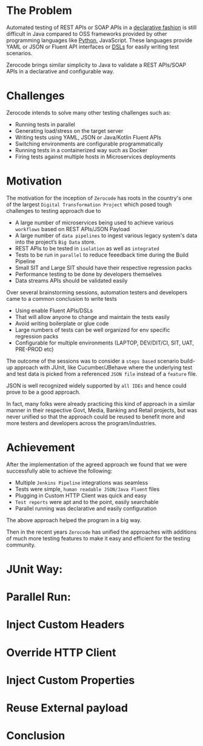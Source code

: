 The Problem
===
Automated testing of REST APIs or SOAP APIs in a [declarative fashion](https://ieeexplore.ieee.org/document/5070714) is still difficult in Java compared to OSS frameworks provided by other programming languages like [Python](https://github.com/svanoort/pyresttest#sample-test), JavaScript. These languages provide YAML or JSON or Fluent API interfaces or [DSLs](https://en.wikipedia.org/wiki/Domain-specific_language) for easily writing test scenarios.

Zerocode brings similar simplicity to Java to validate a REST APIs/SOAP APIs in a declarative and configurable way.

Challenges
===
Zerocode intends to solve many other testing challenges such as:
- Running tests in parallel
- Generating load/stress on the target server
- Writing tests using YAML, JSON or Java/Kotlin Fluent APIs
- Switching environments are configurable programmatically
- Running tests in a containerized way such as Docker
- Firing tests against multiple hosts in Microservices deployments


Motivation
===
The motivation for the inception of `Zerocode` has roots in the country's one of the largest `Digital Transformation Project` which posed tough challenges to testing approach due to 

* A large number of microservices being used to achieve various `workflows` based on REST APIs/JSON Payload
* A large number of `data pipelines` to ingest various legacy system's data into the project’s `Big Data` store.
* REST APIs to be tested in `isolation` as well as `integrated`
* Tests to be run in `parallel` to reduce feeedback time during the Build Pipeline
* Small SIT and Large SIT should have their respective regression packs
* Performance testing to be done by developers themselves
* Data streams APIs should be validated easily


Over several brainstorming sessions, automation testers and developers came to a common conclusion to write tests
* Using enable Fluent APIs/DSLs
* That will allow anyone to change and maintain the tests easily
* Avoid writing boilerplate or glue code 
* Large numbers of tests can be well organized for env specific regression packs
* Configurable for multiple environments (LAPTOP, DEV/DIT/CI, SIT, UAT, PRE-PROD etc)

The outcome of the sessions was to consider a `steps based` scenario build-up approach with JUnit, like Cucumber/JBehave where the underlying test and test data is picked from a referenced `JSON file` instead of a `feature` file. 

JSON is well recognized widely supported by `all IDEs` and hence could prove to be a good approach.

In fact, many folks were already practicing this kind of approach in a similar manner in their respective Govt, Media, Banking and Retail projects, but was never unified so that the approach could be reused to benefit more and more testers and developers across the program/industries.

Achievement
===

After the implementation of the agreed approach we found that we were successfully able to achieve the following:

* Multiple `Jenkins Pipeline` integrations was seamless
* Tests were simple, `human readable JSON/Java Fluent` files
* Plugging in Custom HTTP Client was quick and easy
* `Test reports` were apt and to the point, easily searchable
* Parallel running was declarative and easily configuration

The above approach helped the program in a big way. 

Then in the recent years `Zerocode` has unified the approaches with additions of much more testing features to make it easy and efficient for the testing community.

JUnit Way:
===


Parallel Run:
===


Inject Custom Headers
===


Override HTTP Client
===


Inject Custom Properties
===

Reuse External payload
===

Conclusion
===
